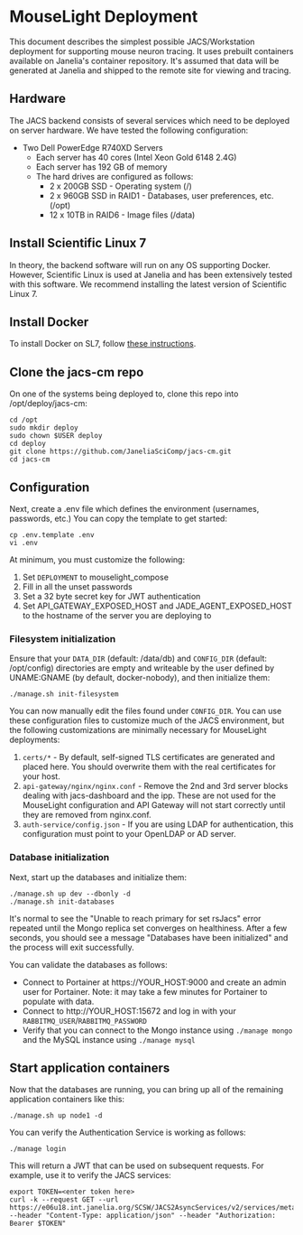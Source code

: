 # MouseLight Deployment

This document describes the simplest possible JACS/Workstation deployment for supporting mouse neuron tracing. It uses prebuilt containers available on Janelia's container repository. It's assumed that data will be generated at Janelia and shipped to the remote site for viewing and tracing. 


## Hardware

The JACS backend consists of several services which need to be deployed on server hardware. We have tested the following configuration:

* Two Dell PowerEdge R740XD Servers
    * Each server has 40 cores (Intel Xeon Gold 6148 2.4G)
    * Each server has 192 GB of memory
    * The hard drives are configured as follows:
        * 2 x 200GB SSD - Operating system (/)
        * 2 x 960GB SSD in RAID1 - Databases, user preferences, etc. (/opt)
        * 12 x 10TB in RAID6 - Image files (/data)


## Install Scientific Linux 7

In theory, the backend software will run on any OS supporting Docker. However, Scientific Linux is used at Janelia and has been extensively tested with this software. We recommend installing the latest version of Scientific Linux 7.


## Install Docker

To install Docker on SL7, follow [these instructions](InstallingDockerSL7.md).


## Clone the jacs-cm repo

On one of the systems being deployed to, clone this repo into /opt/deploy/jacs-cm:
```
cd /opt
sudo mkdir deploy
sudo chown $USER deploy
cd deploy
git clone https://github.com/JaneliaSciComp/jacs-cm.git
cd jacs-cm
```


## Configuration

Next, create a .env file which defines the environment (usernames, passwords, etc.) You can copy the template to get started:
```
cp .env.template .env
vi .env
```

At minimum, you must customize the following:
1. Set `DEPLOYMENT` to mouselight_compose
2. Fill in all the unset passwords
3. Set a 32 byte secret key for JWT authentication
4. Set API_GATEWAY_EXPOSED_HOST and JADE_AGENT_EXPOSED_HOST to the hostname of the server you are deploying to

### Filesystem initialization

Ensure that your `DATA_DIR` (default: /data/db) and `CONFIG_DIR` (default: /opt/config) directories are empty and writeable by the user defined by UNAME:GNAME (by default, docker-nobody), and then initialize them:

```
./manage.sh init-filesystem
```

You can now manually edit the files found under `CONFIG_DIR`. You can use these configuration files to customize much of the JACS environment, but the following customizations are minimally necessary for MouseLight deployments:

1. `certs/*` - By default, self-signed TLS certificates are generated and placed here. You should overwrite them with the real certificates for your host.
2. `api-gateway/nginx/nginx.conf` - Remove the 2nd and 3rd server blocks dealing with jacs-dashboard and the ipp. These are not used for the MouseLight configuration and API Gateway will not start correctly until they are removed from nginx.conf.
3. `auth-service/config.json` - If you are using LDAP for authentication, this configuration must point to your OpenLDAP or AD server.


### Database initialization

Next, start up the databases and initialize them:
```
./manage.sh up dev --dbonly -d
./manage.sh init-databases
```

It's normal to see the "Unable to reach primary for set rsJacs" error repeated until the Mongo replica set converges on healthiness. After a few seconds, you should see a message "Databases have been initialized" and the process will exit successfully.

You can validate the databases as follows:
* Connect to Portainer at https://YOUR_HOST:9000 and create an admin user for Portainer. Note: it may take a few minutes for Portainer to populate with data.
* Connect to http://YOUR_HOST:15672 and log in with your `RABBITMQ_USER`/`RABBITMQ_PASSWORD`
* Verify that you can connect to the Mongo instance using `./manage mongo` and the MySQL instance using `./manage mysql`

## Start application containers

Now that the databases are running, you can bring up all of the remaining application containers like this:

```
./manage.sh up node1 -d
```

You can verify the Authentication Service is working as follows:

```
./manage login
```

This will return a JWT that can be used on subsequent requests. For example, use it to verify the JACS services:

```
export TOKEN=<enter token here>
curl -k --request GET --url https://e06u18.int.janelia.org/SCSW/JACS2AsyncServices/v2/services/metadata --header "Content-Type: application/json" --header "Authorization: Bearer $TOKEN"
```

